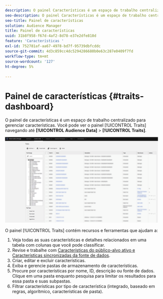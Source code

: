 ```yaml
---
description: O painel Características é um espaço de trabalho centralizado para gerenciar características.
seo-description: O painel Características é um espaço de trabalho centralizado para gerenciar características.
seo-title: Painel de características
solution: Audience Manager
title: Painel de características
uuid: 31b8f958-f67d-4af2-8d78-e37e2dfe810d
feature: 'Características '
exl-id: 752781af-aa67-4978-bd7f-95739dbfcddc
source-git-commit: 4d3c859cc4dc5294286680b0e63c287e0409f7fd
workflow-type: tm+mt
source-wordcount: '127'
ht-degree: 5%

---
```


# Painel de características {#traits-dashboard}

O painel de características é um espaço de trabalho centralizado para gerenciar características. Você pode ver o painel [!UICONTROL Traits] navegando até **[!UICONTROL Audience Data]** > **[!UICONTROL Traits]**.

![](assets/traits-dashboard.png)

<!-- c_tb_dashboard.xml -->

O painel [!UICONTROL Traits] contém recursos e ferramentas que ajudam a:

1. Veja todas as suas características e detalhes relacionados em uma tabela com colunas que você pode classificar.
2. Revise e trabalhe com [Características do público-alvo ativo e Características sincronizadas da fonte de dados](../../features/traits/client-activity-synced-audience-traits.md).
3. Criar, editar e excluir características.
4. Exiba e gerencie pastas de armazenamento de características.
5. Procure por características por nome, ID, descrição ou fonte de dados. Clique em uma pasta enquanto pesquisa para limitar os resultados para essa pasta e suas subpastas.
6. Filtrar características por tipo de característica (integrado, baseado em regras, algorítmico, características de pasta).
